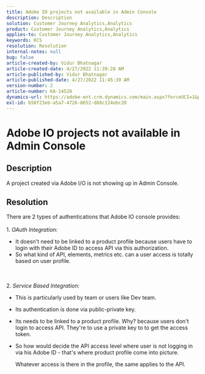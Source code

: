 ```yaml
---
title: Adobe IO projects not available in Admin Console
description: Description
solution: Customer Journey Analytics,Analytics
product: Customer Journey Analytics,Analytics
applies-to: Customer Journey Analytics,Analytics
keywords: KCS
resolution: Resolution
internal-notes: null
bug: false
article-created-by: Vidur Bhatnagar
article-created-date: 4/27/2022 11:39:28 AM
article-published-by: Vidur Bhatnagar
article-published-date: 4/27/2022 11:45:39 AM
version-number: 2
article-number: KA-14528
dynamics-url: https://adobe-ent.crm.dynamics.com/main.aspx?forceUCI=1&pagetype=entityrecord&etn=knowledgearticle&id=4c17caab-1ec6-ec11-a7b6-0022480a10ee
exl-id: b58f23eb-a5a7-4726-8652-d68c124ebc20
---
```

# Adobe IO projects not available in Admin Console

## Description


A project created via Adobe I/O is not showing up in Admin Console.


## Resolution


There are 2 types of authentications that Adobe IO console provides:
<br><br>1. *OAuth Integration:*
- It doesn't need to be linked to a product profile because users have to login with their Adobe ID to access API via this authorization.
- So what kind of API, elements, metrics etc. can a user access is totally based on user profile.

<br><br>2. *Service Based Integration:*
- This is particularly used by team or users like Dev team.

    
- Its authentication is done via public-private key.

    
- Its needs to be linked to a product profile. Why? because users don't login to access API. They're to use a private key to to get the access token.
- So how would decide the API access level where user is not logging in via his Adobe ID - that's where product profile come into picture.

    Whatever access is there in the profile, the same applies to the API.
